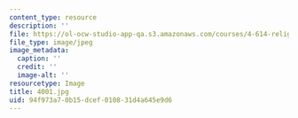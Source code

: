 ```yaml
---
content_type: resource
description: ''
file: https://ol-ocw-studio-app-qa.s3.amazonaws.com/courses/4-614-religious-architecture-and-islamic-cultures-fall-2002/94f973a70b15dcef010831d4a645e9d6_4001.jpg
file_type: image/jpeg
image_metadata:
  caption: ''
  credit: ''
  image-alt: ''
resourcetype: Image
title: 4001.jpg
uid: 94f973a7-0b15-dcef-0108-31d4a645e9d6
---
```

